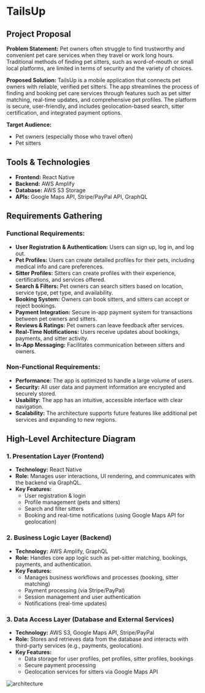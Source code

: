 # TailsUp

## Project Proposal

**Problem Statement:**
Pet owners often struggle to find trustworthy and convenient pet care services when they travel or work long hours. Traditional methods of finding pet sitters, such as word-of-mouth or small local platforms, are limited in terms of security and the variety of choices.

**Proposed Solution:**
TailsUp is a mobile application that connects pet owners with reliable, verified pet sitters. The app streamlines the process of finding and booking pet care services through features such as pet sitter matching, real-time updates, and comprehensive pet profiles. The platform is secure, user-friendly, and includes geolocation-based search, sitter certification, and integrated payment options.

**Target Audience:**
- Pet owners (especially those who travel often)
- Pet sitters

## Tools & Technologies
- **Frontend:** React Native
- **Backend:** AWS Amplify
- **Database:** AWS S3 Storage
- **APIs:** Google Maps API, Stripe/PayPal API, GraphQL

## Requirements Gathering

### Functional Requirements:
- **User Registration & Authentication:** Users can sign up, log in, and log out.
- **Pet Profiles:** Users can create detailed profiles for their pets, including medical info and care preferences.
- **Sitter Profiles:** Sitters can create profiles with their experience, certifications, and services offered.
- **Search & Filters:** Pet owners can search sitters based on location, service type, pet type, and availability.
- **Booking System:** Owners can book sitters, and sitters can accept or reject bookings.
- **Payment Integration:** Secure in-app payment system for transactions between pet owners and sitters.
- **Reviews & Ratings:** Pet owners can leave feedback after services.
- **Real-Time Notifications:** Users receive updates about bookings, payments, and sitter activity.
- **In-App Messaging:** Facilitates communication between sitters and owners.

### Non-Functional Requirements:
- **Performance:** The app is optimized to handle a large volume of users.
- **Security:** All user data and payment information are encrypted and securely stored.
- **Usability:** The app has an intuitive, accessible interface with clear navigation.
- **Scalability:** The architecture supports future features like additional pet services and expanding to new regions.

## High-Level Architecture Diagram

### 1. **Presentation Layer (Frontend)**
- **Technology:** React Native
- **Role:** Manages user interactions, UI rendering, and communicates with the backend via GraphQL.
- **Key Features:** 
  - User registration & login
  - Profile management (pets and sitters)
  - Search and filter sitters
  - Booking and real-time notifications (using Google Maps API for geolocation)

### 2. **Business Logic Layer (Backend)**
- **Technology:** AWS Amplify, GraphQL
- **Role:** Handles core app logic such as pet-sitter matching, bookings, payments, and authentication.
- **Key Features:**
  - Manages business workflows and processes (booking, sitter matching)
  - Payment processing (via Stripe/PayPal)
  - Session management and user authentication
  - Notifications (real-time updates)

### 3. **Data Access Layer (Database and External Services)**
- **Technology:** AWS S3, Google Maps API, Stripe/PayPal
- **Role:** Stores and retrieves data from the database and interacts with third-party services (e.g., payments, geolocation).
- **Key Features:**
  - Data storage for user profiles, pet profiles, sitter profiles, bookings
  - Secure payment processing
  - Geolocation services for sitters via Google Maps API

![architecture](https://github.com/user-attachments/assets/216282e5-3de0-48e3-8e6c-18c3dfd2c508)


